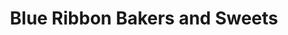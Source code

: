 ---
title: "Blue Ribbon Bakers and Sweets"
url: /karachi/blue-ribbon-bakers-and-sweets/
shop: bakery
---